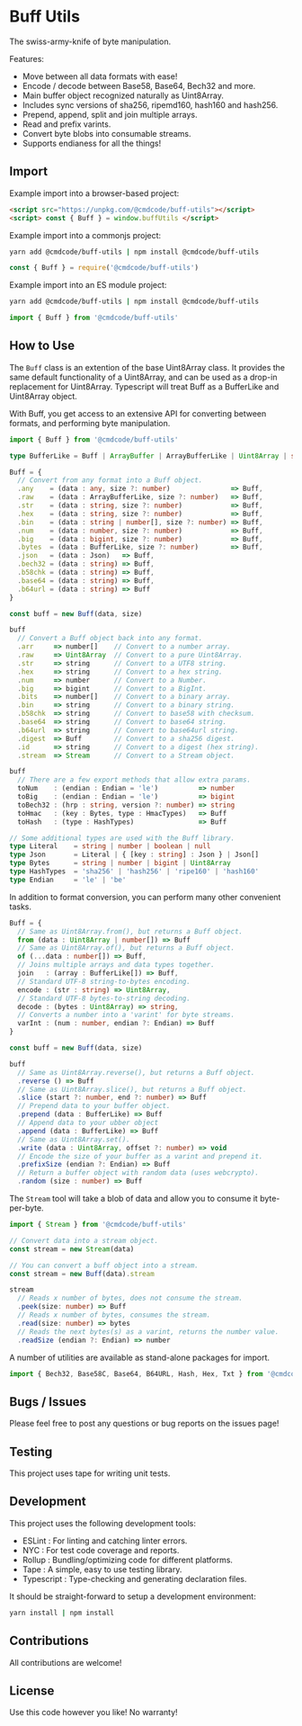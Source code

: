# Buff Utils

The swiss-army-knife of byte manipulation.

Features:
 * Move between all data formats with ease!
 * Encode / decode between Base58, Base64, Bech32 and more.
 * Main buffer object recognized naturally as Uint8Array.
 * Includes sync versions of sha256, ripemd160, hash160 and hash256.
 * Prepend, append, split and join multiple arrays.
 * Read and prefix varints.
 * Convert byte blobs into consumable streams.
 * Supports endianess for all the things!

## Import

Example import into a browser-based project:

```html
<script src="https://unpkg.com/@cmdcode/buff-utils"></script>
<script> const { Buff } = window.buffUtils </script>
```

Example import into a commonjs project:

```bash
yarn add @cmdcode/buff-utils | npm install @cmdcode/buff-utils
```
```ts
const { Buff } = require('@cmdcode/buff-utils')
```

Example import into an ES module project:

```bash
yarn add @cmdcode/buff-utils | npm install @cmdcode/buff-utils
```
```ts
import { Buff } from '@cmdcode/buff-utils'
```

## How to Use

The `Buff` class is an extention of the base Uint8Array class. It provides the same default functionality of a Uint8Array, and can be used as a drop-in replacement for Uint8Array. Typescript will treat Buff as a BufferLike and Uint8Array object.

With Buff, you get access to an extensive API for converting between formats, and performing byte manipulation.

```ts
import { Buff } from '@cmdcode/buff-utils'

type BufferLike = Buff | ArrayBuffer | ArrayBufferLike | Uint8Array | string | number | bigint | boolean

Buff = {
  // Convert from any format into a Buff object.
  .any    = (data : any, size ?: number)               => Buff,
  .raw    = (data : ArrayBufferLike, size ?: number)   => Buff,
  .str    = (data : string, size ?: number)            => Buff,
  .hex    = (data : string, size ?: number)            => Buff,
  .bin    = (data : string | number[], size ?: number) => Buff,
  .num    = (data : number, size ?: number)            => Buff,
  .big    = (data : bigint, size ?: number)            => Buff,
  .bytes  = (data : BufferLike, size ?: number)        => Buff,
  .json   = (data : Json)   => Buff,
  .bech32 = (data : string) => Buff,
  .b58chk = (data : string) => Buff,
  .base64 = (data : string) => Buff,
  .b64url = (data : string) => Buff
}

const buff = new Buff(data, size)

buff
  // Convert a Buff object back into any format.
  .arr     => number[]    // Convert to a number array.
  .raw     => Uint8Array  // Convert to a pure Uint8Array.
  .str     => string      // Convert to a UTF8 string.
  .hex     => string      // Convert to a hex string.
  .num     => number      // Convert to a Number.
  .big     => bigint      // Convert to a BigInt.
  .bits    => number[]    // Convert to a binary array.
  .bin     => string      // Convert to a binary string.
  .b58chk  => string      // Convert to base58 with checksum.
  .base64  => string      // Convert to base64 string.
  .b64url  => string      // Convert to base64url string.
  .digest  => Buff        // Convert to a sha256 digest.
  .id      => string      // Convert to a digest (hex string).
  .stream  => Stream      // Convert to a Stream object.

buff
  // There are a few export methods that allow extra params.
  toNum    : (endian : Endian = 'le')          => number
  toBig    : (endian : Endian = 'le')          => bigint
  toBech32 : (hrp : string, version ?: number) => string
  toHmac   : (key : Bytes, type : HmacTypes)   => Buff
  toHash   : (type : HashTypes)                => Buff

// Some additional types are used with the Buff library.
type Literal    = string | number | boolean | null
type Json       = Literal | { [key : string] : Json } | Json[]
type Bytes      = string | number | bigint | Uint8Array
type HashTypes  = 'sha256' | 'hash256' | 'ripe160' | 'hash160'
type Endian     = 'le' | 'be'
```

In addition to format conversion, you can perform many other convenient tasks.

```ts
Buff = {
  // Same as Uint8Array.from(), but returns a Buff object.
  from (data : Uint8Array | number[]) => Buff
  // Same as Uint8Array.of(), but returns a Buff object.
  of (...data : number[]) => Buff,
  // Joins multiple arrays and data types together.
  join   : (array : BufferLike[]) => Buff,
  // Standard UTF-8 string-to-bytes encoding.
  encode : (str : string) => Uint8Array,
  // Standard UTF-8 bytes-to-string decoding.
  decode : (bytes : Uint8Array) => string,
  // Converts a number into a 'varint' for byte streams.
  varInt : (num : number, endian ?: Endian) => Buff
}

const buff = new Buff(data, size)

buff
  // Same as Uint8Array.reverse(), but returns a Buff object.
  .reverse () => Buff
  // Same as Uint8Array.slice(), but returns a Buff object.
  .slice (start ?: number, end ?: number) => Buff
  // Prepend data to your buffer object.
  .prepend (data : BufferLike) => Buff
  // Append data to your ubber object
  .append (data : BufferLike) => Buff
  // Same as Uint8Array.set().
  .write (data : Uint8Array, offset ?: number) => void
  // Encode the size of your buffer as a varint and prepend it.
  .prefixSize (endian ?: Endian) => Buff
  // Return a buffer object with random data (uses webcrypto).
  .random (size : number) => Buff
```

The `Stream` tool will take a blob of data and allow you to consume it byte-per-byte.

```ts
import { Stream } from '@cmdcode/buff-utils'

// Convert data into a stream object.
const stream = new Stream(data)

// You can convert a buff object into a stream.
const stream = new Buff(data).stream

stream
  // Reads x number of bytes, does not consume the stream.
  .peek(size: number) => Buff
  // Reads x number of bytes, consumes the stream.
  .read(size: number) => bytes
  // Reads the next bytes(s) as a varint, returns the number value.
  .readSize (endian ?: Endian) => number
```

A number of utilities are available as stand-alone packages for import.

```ts
import { Bech32, Base58C, Base64, B64URL, Hash, Hex, Txt } from '@cmdcode/buff-utils'
```

## Bugs / Issues

Please feel free to post any questions or bug reports on the issues page!

## Testing

This project uses tape for writing unit tests.

## Development

This project uses the following development tools:

  - ESLint     : For linting and catching linter errors.
  - NYC        : For test code coverage and reports.
  - Rollup     : Bundling/optimizing code for different platforms.
  - Tape       : A simple, easy to use testing library. 
  - Typescript : Type-checking and generating declaration files.

It should be straight-forward to setup a development environment:
```bash
yarn install | npm install
```

## Contributions

All contributions are welcome!

## License

Use this code however you like! No warranty!
